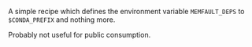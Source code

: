 A simple recipe which defines the environment variable `MEMFAULT_DEPS` to `$CONDA_PREFIX` and nothing more.

Probably not useful for public consumption.
